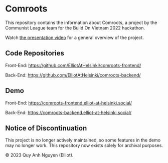 # Comroots

This repository contains the information about Comroots, a project by the Communist League team for the Build On Vietnam 2022 hackathon.

Watch [the presentation video](https://github.com/ElliotAtHelsinki/Build-On-Vietnam-2022/blob/main/Communist%20League_Challenge%206.mp4) for a general overview of the project.

## Code Repositories
Front-End: https://github.com/ElliotAtHelsinki/comroots-frontend/

Back-End: https://github.com/ElliotAtHelsinki/comroots-backend/


## Demo
Front-End: https://comroots-frontend.elliot-at-helsinki.social/

Back-End: https://comroots-backend.elliot-at-helsinki.social/

## Notice of Discontinuation
This project is no longer actively maintained, so some features in the demo may no longer work. This repository now exists solely for archival purposes.

© 2023 Quy Anh Nguyen (Elliot).
